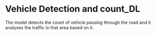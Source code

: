 # Vehicle Detection and count_DL
The model detects the count of vehicle passing through the road and it analyses the traffic in that area based on it.

